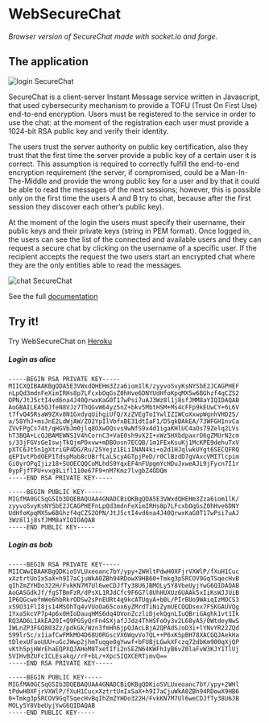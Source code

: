 # WebSecureChat
*Browser version of SecureChat made with socket.io and forge.*


## The application
![login SecureChat](https://i.imgur.com/VBh0Gfj.png)


SecureChat is a client-server Instant Message service written in Javascript, that used cybersecurity mechanism to provide a TOFU (Trust On First Use) end-to-end encryption. Users must be registered to the service in order to use the chat: at the moment of the registration each user must provide a 1024-bit RSA public key and verify their identity.

The users trust the server authority on public key certification, also they trust that the first time the server provide a public key of a certain user it is correct. This assumption is required to correctly fulfill the end-to-end encryption requirement (the server, if compromised, could be a Man-In-The-Middle and provide the wrong public key for a user and by that it could be able to read the messages of the next sessions; however, this is possible only on the first time the users A and B try to chat, because after the first session they discover each other’s public key).

At the moment of the login the users must specify their username, their public keys and their private keys (string in PEM format). Once logged in, the users can see the list of the connected  and available users and they can request a secure chat by clicking on the username of a specific user. If the recipient accepts the request the two users start an encrypted chat where they are the only entities able to read the messages.

![chat  SecureChat](https://i.imgur.com/CvObPhi.png)

See the full [documentation](https://github.com/PippoGit/WebSecureChat/blob/master/report/Cybersecurity%20-%20SecureChat.pdf)


## Try it!
Try WebSecureChat on [Heroku](https://websecurechat.herokuapp.com)

##### Login as alice
```
-----BEGIN RSA PRIVATE KEY-----
MIICXQIBAAKBgQDA5E3VWxdQHEHm3Zza6iom1lK/zyyvoSvyKsNYSbE2JCAGPHEF
nLpQd3mdnFeXimIRHs8p7LFcxbOqGsZ0hHve6DNYUdHfoKpqMX5w6BGhzf4qCZS2
OPN/JtJ5ctI4vd6na4J40QrwxKaG0T17wPsi7uAJ3Wz8l1j8sfJMM8aYIQIDAQAB
AoGBAILEA5QJfeN8VJz7ThQGvW64yz5nZ+bkv5MbtHSM+Ms4cFFp9kEUwCY+6L6V
t7fvQ45RsaW9ZXv8N1GxdyqUihgiUfQ/XzZVEgToIYwlIZIWCoXxwpWgnhVHD2S/
a/58YhJ+msJnE2LdWjAW/ZO2YpIlVbfxBE31dtIaF1/D5gkBAkEA/73WFGH1nvCa
ZVvFPgCs74t/qHGVbJm0jlq8OXwOQsvs9wNfS9x4d1igaKHlUC4aOs79Zelq2LVs
hT3BQA+LcQJBAMEWNS1V4hCornC3+VaE0sh9vX2I+xWz5HXbdpaxrD6gZMUrN2cm
s/33jFGVsGeIswjTkQjmPOxvw+mDBOosn7ECQB/1m1FExKsuKj1McKPE9dehuTxV
pXTC6Jt5n1gXtriGP4DG/Ru/25Yejz1ELiINAN4ki+o2d1HJqlwkUYgt6SECQFRQ
qEP1vtPbdOEP1TdspMab8cUBrfLaLScyAGTpjPeD/r0ClBzdD7gVAxcVMITlcpim
Gi0yrOPqIjiz18+SUOECQQCoMLhdS9YqxEF4nFUpgmYcHDuJxweAJL9jFycn7I1r
0ypFjfTPU+vxg8Lifl110e67F9+nM7Kmz7lvgbZ4ODQm
-----END RSA PRIVATE KEY-----

-----BEGIN PUBLIC KEY-----
MIGfMA0GCSqGSIb3DQEBAQUAA4GNADCBiQKBgQDA5E3VWxdQHEHm3Zza6iom1lK/
zyyvoSvyKsNYSbE2JCAGPHEFnLpQd3mdnFeXimIRHs8p7LFcxbOqGsZ0hHve6DNY
UdHfoKpqMX5w6BGhzf4qCZS2OPN/JtJ5ctI4vd6na4J40QrwxKaG0T17wPsi7uAJ
3Wz8l1j8sfJMM8aYIQIDAQAB
-----END PUBLIC KEY-----
```

##### Login as bob
```
-----BEGIN RSA PRIVATE KEY-----
MIICWwIBAAKBgQDKioSVLUxeoanc7bY/ypy+2WHltPdwH0XFjrVXWlP/fXuH1Cuc
xXztrtUnIxSaX+h9I7aCjuWkA0ZBh94RDowX9HB60+Tmkg3pSRCOV9GqTSqecHvB
qIhZmZYHDo322H/FvkKN7M7Ul6weCDJfTy38U6JBMOLy5Y8VbeUyjYwG6QIDAQAB
AoGASGdkJf/fgSTBmFzR/dPsXL1RJdCfc9F6G7l8UhHUXUz6UAAk5xIiKsWJJUiB
IP6QGcwefmWe6hbRkrODSw2sPnEURt4q9kcATUqyA+b0L/PIrBUo9WAiqIzMOCS3
xS9O31FlI8js14MSOhTq4vVUoOa65cox6yZMrdTiNiZymUECQQDsex7FSKGAUVQg
1Yxa5kcVP7p4p6x0HIoDauqHMS6dq4OVonZczliDjekQgnLIuQBriGAghk1vt1Ik
RQ3AD6L1AkEA20I+Q9PGSyQrFn4SXjafJJdz4ThHSFoOy3v2L68yA5/0WtdeyNwS
IWLnZP3FGQ803Zz/pdkGk/Wzn3fmHh6jpQJAcLBjA2QPAdS/oD3i+lYNvYR22ZQd
S99lrSc/x1iafCwFMkMO4D68U0RGscVX6WqvVo7QL++P6xKSpBH78XACGQJAekHa
tDlexUFaoUUU+uGcJWwp2jhmTuqge0gYwwf+bFUBjLGwkXFczq72dbKm900qXjQP
vKth5pjHWrEhaEQPXQJAHoM8TxetIfi2nSEZN64KWFh1yB6vZ0laFvW3KJY1TlUj
5VIHvBZUFcICLEsakq//rF+bL/+XpcSIQXCERTimvQ==
-----END RSA PRIVATE KEY-----

-----BEGIN PUBLIC KEY-----
MIGfMA0GCSqGSIb3DQEBAQUAA4GNADCBiQKBgQDKioSVLUxeoanc7bY/ypy+2WHl
tPdwH0XFjrVXWlP/fXuH1CucxXztrtUnIxSaX+h9I7aCjuWkA0ZBh94RDowX9HB6
0+Tmkg3pSRCOV9GqTSqecHvBqIhZmZYHDo322H/FvkKN7M7Ul6weCDJfTy38U6JB
MOLy5Y8VbeUyjYwG6QIDAQAB
-----END PUBLIC KEY-----
```
